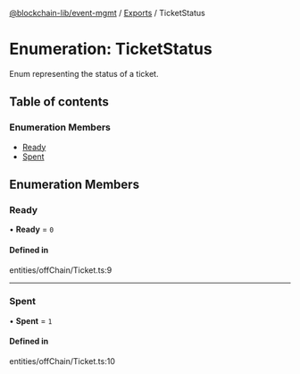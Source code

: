 [@blockchain-lib/event-mgmt](../README.md) / [Exports](../modules.md) / TicketStatus

# Enumeration: TicketStatus

Enum representing the status of a ticket.

## Table of contents

### Enumeration Members

- [Ready](TicketStatus.md#ready)
- [Spent](TicketStatus.md#spent)

## Enumeration Members

### Ready

• **Ready** = ``0``

#### Defined in

entities/offChain/Ticket.ts:9

___

### Spent

• **Spent** = ``1``

#### Defined in

entities/offChain/Ticket.ts:10

